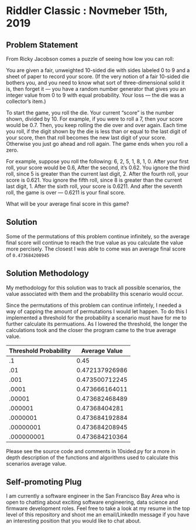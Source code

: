 # Riddler Classic : Novmeber 15th, 2019




## Problem Statement

From Ricky Jacobson comes a puzzle of seeing how low you can roll:

You are given a fair, unweighted 10-sided die with sides labeled 0 to 9 and a sheet of paper to record your score. (If the very notion of a fair 10-sided die bothers you, and you need to know what sort of three-dimensional solid it is, then forget it — you have a random number generator that gives you an integer value from 0 to 9 with equal probability. Your loss — the die was a collector’s item.)

To start the game, you roll the die. Your current “score” is the number shown, divided by 10. For example, if you were to roll a 7, then your score would be 0.7. Then, you keep rolling the die over and over again. Each time you roll, if the digit shown by the die is less than or equal to the last digit of your score, then that roll becomes the new last digit of your score. Otherwise you just go ahead and roll again. The game ends when you roll a zero.

For example, suppose you roll the following: 6, 2, 5, 1, 8, 1, 0. After your first roll, your score would be 0.6, After the second, it’s 0.62. You ignore the third roll, since 5 is greater than the current last digit, 2. After the fourth roll, your score is 0.621. You ignore the fifth roll, since 8 is greater than the current last digit, 1. After the sixth roll, your score is 0.6211. And after the seventh roll, the game is over — 0.6211 is your final score.

What will be your average final score in this game?

## Solution

Some of the permutations of this problem continue infinitely, so the average final score will continue to reach the true value as you calculate the value more percisely.  The closest I was able to come was an average final score of `0.473684208945`


## Solution Methodology

My methodology for this solution was to track all possible scenarios, the value associated with them and the probability this scenario would occur.

Since the permutations of this problem can continue infintely, I needed a way of capping the amount of permutations I would let happen.  To do this I implemented a threshold for the probability a scenario must have for me to further calculate its permuations.  As I lowered the threshold, the longer the calculations took and the closer the program came to the true average value.


|Threshold Probability | Average Value |
|--|--|
|.1  |0.45  |
|.01  |0.472137926986  |
|.001  |0.473500712245  |
|.0001	|0.473666164011  |
|.00001  |0.473682468489  |
|.000001  |0.47368404281   |
|.0000001  |0.473684192884  |
|.00000001  |0.473684208945  |
|.000000001  |0.473684210364  |


Please see the source code and comments in 10sided.py for a more in depth description of the functions and algorithms used to calculate this scenarios average value.

## Self-promoting Plug

I am currently a software engineer in the San Francisco Bay Area who is open to chatting about exciting software engineering, data science and firmware development roles.  Feel free to take a look at my resume in the top level of this repository and shoot me an email/LinkedIn message if you have an interesting position that you would like to chat about.
